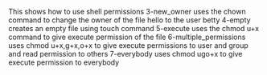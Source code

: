 This shows how to use shell permissions
3-new_owner uses the chown command to change the owner of the file hello to the user betty
4-empty creates an empty file using touch command
5-execute uses the chmod u+x command to give execute permission of the file
6-multiple_permissions uses chmod u+x,g+x,o+x to give execute permissions to user and group and read permission to others
7-everybody uses chmod ugo+x to give execute permission to everybody
